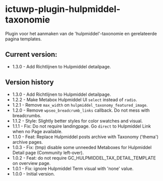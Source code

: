# ictuwp-plugin-hulpmiddel-taxonomie
Plugin voor het aanmaken van de 'hulpmiddel'-taxonomie en gerelateerde pagina templates.


## Current version:
* 1.3.0 - Add Richtlijnen to Hulpmiddel detailpage.

## Version history
* 1.3.0 - Add Richtlijnen to Hulpmiddel detailpage.
* 1.2.2 - Make Metabox Hulpmiddel UI `select` instead of `radio`.
* 1.2.1 - Remove `max_width` on `hulpmiddel_taxonomy_featured_image`.
* 1.2.0 - Remove `wpseo_breadcrumb_links` callback. Do not mess with breadcrumbs.
* 1.1.2 - Style: Slightly better styles for color swatches and visual.
* 1.1.1 - Fix: Do not require landingpage. Go `direct` to Hulpmiddel Link when no Page available.
* 1.1.0 - Feat: Replace Hulpmiddel posts archive with Taxonomy ('thema') archive pages.
* 1.0.3 - Fix: (tmp) disable some unneeded Metaboxes for Hulpmiddel Detail page (Community left-over).
* 1.0.2 - Feat: do not require GC_HULPMIDDEL_TAX_DETAIL_TEMPLATE on overview page.
* 1.0.1 - Fix: ignore Hulpmiddel Term visual with 'none' value.
* 1.0.0 - Initial version.
